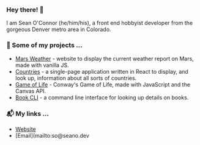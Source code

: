 ### Hey there! 👋

I am Sean O'Connor (he/him/his), a front end hobbyist developer from the gorgeous Denver metro area in Colorado.

### 🔭 Some of my projects ...

- [Mars Weather](https://seaneoo.github.io/mars-weather/) - website to display the current weather report on Mars, made with vanilla JS.
- [Countries](https://github.com/seaneoo/countries) - a single-page application written in React to display, and look up, information about all sorts of countries.
- [Game of Life](https://github.com/seaneoo/game-of-life) - Conway's Game of Life, made with JavaScript and the Canvas API.
- [Book CLI](https://github.com/seaneoo/book-cli/) - a command line interface for looking up details on books.

### 📬 My links ...

- [Website](https://seano.dev/)
- [Email](mailto:&#115;&#111;&#64;&#115;&#101;&#97;&#110;&#111;&#46;&#100;&#101;&#118;
